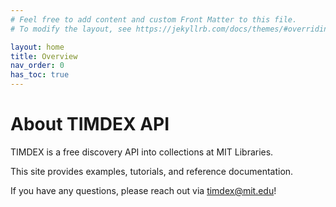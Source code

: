 ```yaml
---
# Feel free to add content and custom Front Matter to this file.
# To modify the layout, see https://jekyllrb.com/docs/themes/#overriding-theme-defaults

layout: home
title: Overview
nav_order: 0
has_toc: true
---
```


# About TIMDEX API

TIMDEX is a free discovery API into collections at MIT Libraries.

This site provides examples, tutorials, and reference documentation.

If you have any questions, please reach out via timdex@mit.edu!
